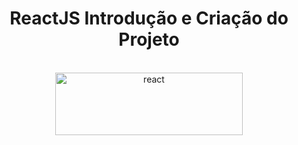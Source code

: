 <h1 align="center">ReactJS Introdução e Criação do Projeto</h1>

</br>

<div align="center">
  <img width='300px' height='100px' src='https://img.shields.io/badge/React-20232A?style=for-the-badge&logo=react&logoColor=61DAFB' alt='react'/> </br>
</div>

